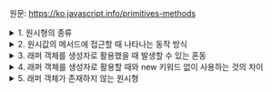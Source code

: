 원문: https://ko.javascript.info/primitives-methods

<details>
  <summary>1. 원시형의 종류</summary>
  string, number, bigint, boolean, symbol, null, undefined
</details>

<details>
  <summary>2. 원시값의 메서드에 접근할 때 나타나는 동작 방식</summary>
  원시 래퍼 객체(wrapper object)를 임시로 생성해 해당 객체의 메서드, 프로퍼티에 접근

  작업이 끝나면 해당 원시 래퍼 객체를 삭제
</details>

<details>
  <summary>3. 래퍼 객체를 생성자로 활용했을 때 발생할 수 있는 혼동</summary>
  1. 원시값과 생성자로 생성한 값의 타입 체크 시 혼동할 수 있음

  ```js
  console.log(typeof 1) // 'number'
  console.log(typeof new Number(1) // 'object'
  ```

 2. 객체는 무조건 true를 반환하기 때문에 논리 평가 시 혼동할 수 있음.

  ```js
  let zero = new Number(0);
  if (zero) return; // zero는 객체를 저장하고 있기 때문에 해당 조건문은 항상 참이 됨
  ```
</details>

<details>
  <summary>4. 래퍼 객체를 생성자로 활용할 때와 new 키워드 없이 사용하는 것의 차이</summary>
  생성자로 활용하면 무조건 객체를 생성하고, new 키워드를 사용하지 않으면 인수를 알맞는 형태의 원시형으로 알아서 변경해준다.
</details>

<details>
  <summary>5. 래퍼 객체가 존재하지 않는 원시형</summary>
  null, undefined
</details>
